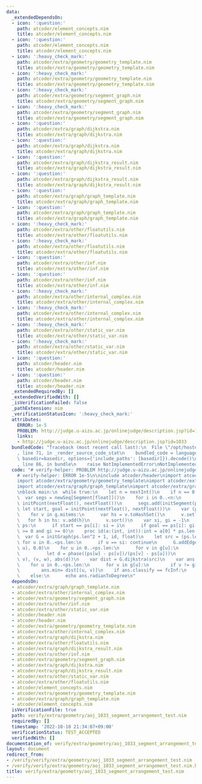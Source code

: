 ```yaml
---
data:
  _extendedDependsOn:
  - icon: ':question:'
    path: atcoder/element_concepts.nim
    title: atcoder/element_concepts.nim
  - icon: ':question:'
    path: atcoder/element_concepts.nim
    title: atcoder/element_concepts.nim
  - icon: ':heavy_check_mark:'
    path: atcoder/extra/geometry/geometry_template.nim
    title: atcoder/extra/geometry/geometry_template.nim
  - icon: ':heavy_check_mark:'
    path: atcoder/extra/geometry/geometry_template.nim
    title: atcoder/extra/geometry/geometry_template.nim
  - icon: ':heavy_check_mark:'
    path: atcoder/extra/geometry/segment_graph.nim
    title: atcoder/extra/geometry/segment_graph.nim
  - icon: ':heavy_check_mark:'
    path: atcoder/extra/geometry/segment_graph.nim
    title: atcoder/extra/geometry/segment_graph.nim
  - icon: ':question:'
    path: atcoder/extra/graph/dijkstra.nim
    title: atcoder/extra/graph/dijkstra.nim
  - icon: ':question:'
    path: atcoder/extra/graph/dijkstra.nim
    title: atcoder/extra/graph/dijkstra.nim
  - icon: ':question:'
    path: atcoder/extra/graph/dijkstra_result.nim
    title: atcoder/extra/graph/dijkstra_result.nim
  - icon: ':question:'
    path: atcoder/extra/graph/dijkstra_result.nim
    title: atcoder/extra/graph/dijkstra_result.nim
  - icon: ':question:'
    path: atcoder/extra/graph/graph_template.nim
    title: atcoder/extra/graph/graph_template.nim
  - icon: ':question:'
    path: atcoder/extra/graph/graph_template.nim
    title: atcoder/extra/graph/graph_template.nim
  - icon: ':heavy_check_mark:'
    path: atcoder/extra/other/floatutils.nim
    title: atcoder/extra/other/floatutils.nim
  - icon: ':heavy_check_mark:'
    path: atcoder/extra/other/floatutils.nim
    title: atcoder/extra/other/floatutils.nim
  - icon: ':question:'
    path: atcoder/extra/other/inf.nim
    title: atcoder/extra/other/inf.nim
  - icon: ':question:'
    path: atcoder/extra/other/inf.nim
    title: atcoder/extra/other/inf.nim
  - icon: ':heavy_check_mark:'
    path: atcoder/extra/other/internal_complex.nim
    title: atcoder/extra/other/internal_complex.nim
  - icon: ':heavy_check_mark:'
    path: atcoder/extra/other/internal_complex.nim
    title: atcoder/extra/other/internal_complex.nim
  - icon: ':heavy_check_mark:'
    path: atcoder/extra/other/static_var.nim
    title: atcoder/extra/other/static_var.nim
  - icon: ':heavy_check_mark:'
    path: atcoder/extra/other/static_var.nim
    title: atcoder/extra/other/static_var.nim
  - icon: ':question:'
    path: atcoder/header.nim
    title: atcoder/header.nim
  - icon: ':question:'
    path: atcoder/header.nim
    title: atcoder/header.nim
  _extendedRequiredBy: []
  _extendedVerifiedWith: []
  _isVerificationFailed: false
  _pathExtension: nim
  _verificationStatusIcon: ':heavy_check_mark:'
  attributes:
    ERROR: 1e-5
    PROBLEM: http://judge.u-aizu.ac.jp/onlinejudge/description.jsp?id=1033
    links:
    - http://judge.u-aizu.ac.jp/onlinejudge/description.jsp?id=1033
  bundledCode: "Traceback (most recent call last):\n  File \"/opt/hostedtoolcache/Python/3.10.8/x64/lib/python3.10/site-packages/onlinejudge_verify/documentation/build.py\"\
    , line 71, in _render_source_code_stat\n    bundled_code = language.bundle(stat.path,\
    \ basedir=basedir, options={'include_paths': [basedir]}).decode()\n  File \"/opt/hostedtoolcache/Python/3.10.8/x64/lib/python3.10/site-packages/onlinejudge_verify/languages/nim.py\"\
    , line 86, in bundle\n    raise NotImplementedError\nNotImplementedError\n"
  code: "# verify-helper: PROBLEM http://judge.u-aizu.ac.jp/onlinejudge/description.jsp?id=1033\n\
    # verify-helper: ERROR 1e-5\n\ninclude atcoder/header\nimport atcoder/extra/other/internal_complex\n\
    import atcoder/extra/geometry/geometry_template\nimport atcoder/extra/geometry/segment_graph\n\
    import atcoder/extra/graph/graph_template\nimport atcoder/extra/graph/dijkstra\n\
    \nblock main:\n  while true:\n    let n = nextInt()\n    if n == 0: break\n  \
    \  var segs = newSeq[Segment[float]]()\n    for i in 0..<n:\n      let p, q =\
    \ initPoint(nextFloat(), nextFloat())\n      segs.add(initSegment(p, q))\n   \
    \ let start, goal = initPoint(nextFloat(), nextFloat())\n    var (ps, g) = segment_arrangement(segs)\n\
    \    for v in g.mitems:\n      var hs = v.toHashSet()\n      v.setlen(0)\n   \
    \   for h in hs: v.add(h)\n      v.sort()\n    var si, gi = -1\n    for i,p in\
    \ ps:\n      if start == ps[i]: si = i\n      if goal == ps[i]: gi = i\n    assert(si\
    \ >= 0 and gi >= 0)\n    proc id(a:(int, int)):int = a[0] * ps.len + a[1]\n  \
    \  var G = initGraph(ps.len^2 + 1, id, float)\n    let src = (ps.len, 0)\n   \
    \ for u in 0..<ps.len:\n      if u == si: continue\n      G.addEdge(src, (si,\
    \ u), 0.0)\n    for u in 0..<ps.len:\n      for v in g[u]:\n        for w in g[v]:\n\
    \          let d = phase((ps[w] - ps[v])/(ps[v] - ps[u]))\n          G.addEdge((u,\
    \ v), (v, w), abs(d))\n    var dist = G.dijkstra(src)\n    var ans = float.inf\n\
    \    for u in 0..<ps.len:\n      for v in g[u]:\n        if v != gi: continue\n\
    \        ans.min= dist[(u, v)]\n    if ans.classify == fcInf:\n      echo -1\n\
    \    else:\n      echo ans.radianToDegree\n"
  dependsOn:
  - atcoder/extra/graph/graph_template.nim
  - atcoder/extra/other/internal_complex.nim
  - atcoder/extra/geometry/segment_graph.nim
  - atcoder/extra/other/inf.nim
  - atcoder/extra/other/static_var.nim
  - atcoder/header.nim
  - atcoder/header.nim
  - atcoder/extra/geometry/geometry_template.nim
  - atcoder/extra/other/internal_complex.nim
  - atcoder/extra/graph/dijkstra.nim
  - atcoder/extra/other/floatutils.nim
  - atcoder/extra/graph/dijkstra_result.nim
  - atcoder/extra/other/inf.nim
  - atcoder/extra/geometry/segment_graph.nim
  - atcoder/extra/graph/dijkstra.nim
  - atcoder/extra/graph/dijkstra_result.nim
  - atcoder/extra/other/static_var.nim
  - atcoder/extra/other/floatutils.nim
  - atcoder/element_concepts.nim
  - atcoder/extra/geometry/geometry_template.nim
  - atcoder/extra/graph/graph_template.nim
  - atcoder/element_concepts.nim
  isVerificationFile: true
  path: verify/extra/geometry/aoj_1033_segment_arrangement_test.nim
  requiredBy: []
  timestamp: '2022-10-10 21:34:07+09:00'
  verificationStatus: TEST_ACCEPTED
  verifiedWith: []
documentation_of: verify/extra/geometry/aoj_1033_segment_arrangement_test.nim
layout: document
redirect_from:
- /verify/verify/extra/geometry/aoj_1033_segment_arrangement_test.nim
- /verify/verify/extra/geometry/aoj_1033_segment_arrangement_test.nim.html
title: verify/extra/geometry/aoj_1033_segment_arrangement_test.nim
---
```

